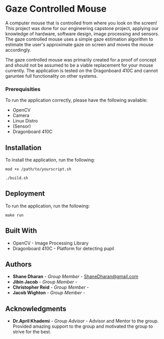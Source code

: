 # Gaze Controlled Mouse

A computer mouse that is controlled from where you look on the screen! This project was done for our engineering capstone project, applying our knowledge of hardware, software design, image processing and sensors. The gaze controlled mouse uses a simple gaze estimation algorithm to estimate the user's approximate gaze on screen and moves the mouse accordingly. 

The gaze controlled mouse was primarily created for a proof of concept and should not be assumed to be a viable replacement for your mouse currently. The application is tested on the Dragonboard 410C and cannot garuntee full functionality on other systems. 

### Prerequisities

To run the application correctly, please have the following available: 
* OpenCV
* Camera
* Linux Distro
* (Sensor)
* Dragonboard 410C

## Installation

To install the application, run the following:
```
mod +x /path/to/yourscript.sh
```

```
./build.sh
```

## Deployment

To run the application, run the following:
```
make run
```

## Built With

* OpenCV - Image Processing Library
* Dragonboard 410C - Platform for detecting pupil

## Authors

* **Shane Dharan** - *Group Member* - ShaneDharan@gmail.com
* **Jibin Jacob** - *Group Member* - 
* **Christopher Reid** - *Group Member* - 
* **Jacob Wighton** - *Group Member* - 

## Acknowledgments

* **Dr.April Khademi** - *Group Advisor* - Advisor and Mentor to the group. Provided amazing support to the group and motivated the group to strive for the best.
